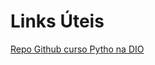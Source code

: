 # Links Úteis

[Repo Github curso Pytho na DIO](https://github.com/digitalinnovationone/trilha-python-dio)
